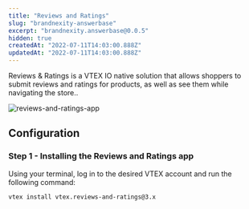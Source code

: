 ```yaml
---
title: "Reviews and Ratings"
slug: "brandnexity-answerbase"
excerpt: "brandnexity.answerbase@0.0.5"
hidden: true
createdAt: "2022-07-11T14:03:00.888Z"
updatedAt: "2022-07-11T14:03:00.888Z"
---
```

Reviews & Ratings is a VTEX IO native solution that allows shoppers to submit reviews and ratings for products, as well as see them while navigating the store..

![reviews-and-ratings-app](https://user-images.githubusercontent.com/52087100/71026526-31e7d580-20e8-11ea-93d8-094c1e8af7cd.png)

## Configuration

### Step 1 - Installing the Reviews and Ratings app

Using your terminal, log in to the desired VTEX account and run the following command:

`vtex install vtex.reviews-and-ratings@3.x`